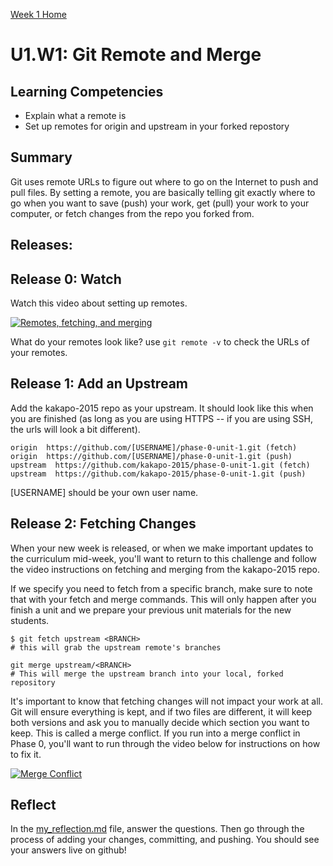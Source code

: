 [Week 1 Home](../)

# U1.W1: Git Remote and Merge

## Learning Competencies

- Explain what a remote is
- Set up remotes for origin and upstream in your forked repostory

## Summary

Git uses remote URLs to figure out where to go on the Internet to push and pull files. By setting a remote, you are basically telling git exactly where to go when you want to save (push) your work, get (pull) your work to your computer, or fetch changes from the repo you forked from.

## Releases:

## Release 0: Watch
Watch this video about setting up remotes.

[![Remotes, fetching, and merging](http://img.youtube.com/vi/5IIPWznBvok/0.jpg)](http://www.youtube.com/watch?v=5IIPWznBvok)

<!-- [Remotes, fetching and merging](https://www.youtube.com/watch?v=5IIPWznBvok) -->

What do your remotes look like? use `git remote -v` to check the URLs of your remotes.

## Release 1: Add an Upstream

Add the kakapo-2015 repo as your upstream. It should look like this when you are finished (as long as you are using HTTPS -- if you are using SSH, the urls will look a bit different).

```shell
origin  https://github.com/[USERNAME]/phase-0-unit-1.git (fetch)
origin  https://github.com/[USERNAME]/phase-0-unit-1.git (push)
upstream  https://github.com/kakapo-2015/phase-0-unit-1.git (fetch)
upstream  https://github.com/kakapo-2015/phase-0-unit-1.git (push)
```

[USERNAME] should be your own user name.

## Release 2: Fetching Changes

When your new week is released, or when we make important updates to the curriculum mid-week, you'll want to return to this challenge and follow the video instructions on fetching and merging from the kakapo-2015 repo.

If we specify you need to fetch from a specific branch, make sure to note that with your fetch and merge commands. This will only happen after you finish a unit and we prepare your previous unit materials for the new students.

```shell
$ git fetch upstream <BRANCH>
# this will grab the upstream remote's branches

git merge upstream/<BRANCH>
# This will merge the upstream branch into your local, forked repository
```

It's important to know that fetching changes will not impact your work at all. Git will ensure everything is kept, and if two files are different, it will keep both versions and ask you to manually decide which section you want to keep. This is called a merge conflict. If you run into a merge conflict in Phase 0, you'll want to run through the video below for instructions on how to fix it.

[![Merge Conflict](http://img.youtube.com/vi/NW9AVnzx1B8/0.jpg)](http://www.youtube.com/watch?v=NW9AVnzx1B8)

<!-- [Merge Conflict](https://www.youtube.com/watch?v=NW9AVnzx1B8)
 -->
## Reflect
In the [my_reflection.md](my_reflection.md) file, answer the questions. Then go through the process of adding your changes, committing, and pushing. You should see your answers live on github!
